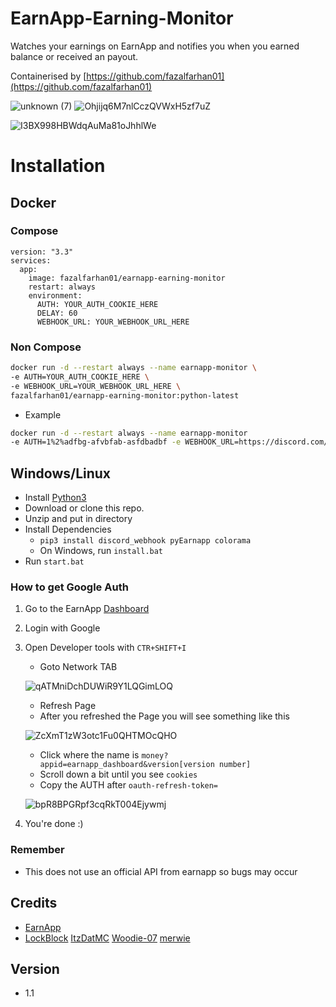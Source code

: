 # EarnApp-Earning-Monitor
Watches your earnings on EarnApp and notifies you when you earned balance or received an payout.

Containerised by [https://github.com/fazalfarhan01](https://github.com/fazalfarhan01)

![unknown (7)](https://user-images.githubusercontent.com/65712074/140953429-4049d955-f99e-461b-b03e-94d78ce2d98d.png)
![Ohjijq6M7nlCczQVWxH5zf7uZ](https://user-images.githubusercontent.com/65712074/140953604-72e84743-d294-40cf-b4a2-7591df34c088.png)


![I3BX998HBWdqAuMa81oJhhlWe](https://user-images.githubusercontent.com/65712074/140958375-282ef443-ab8d-4304-86ed-b334e68377ce.png)


# Installation

## Docker
### Compose
```YML
version: "3.3"
services:
  app:
    image: fazalfarhan01/earnapp-earning-monitor
    restart: always
    environment:
      AUTH: YOUR_AUTH_COOKIE_HERE
      DELAY: 60
      WEBHOOK_URL: YOUR_WEBHOOK_URL_HERE
```
### Non Compose
```BASH
docker run -d --restart always --name earnapp-monitor \
-e AUTH=YOUR_AUTH_COOKIE_HERE \
-e WEBHOOK_URL=YOUR_WEBHOOK_URL_HERE \
fazalfarhan01/earnapp-earning-monitor:python-latest
```
  - Example
  ```BASH
docker run -d --restart always --name earnapp-monitor 
-e AUTH=1%2%adfbg-afvbfab-asfdbadbf -e WEBHOOK_URL=https://discord.com/api/webhooks/akjsdvasdvjafvb fazalfarhan01/earnapp-earning-monitor:python-latest
```


## Windows/Linux

- Install [Python3](https://www.python.org/downloads/)
- Download or clone this repo.
- Unzip and put in directory
- Install Dependencies
  * `pip3 install discord_webhook pyEarnapp colorama`
  - On Windows, run `install.bat`
- Run `start.bat`

### How to get Google Auth
1) Go to the EarnApp [Dashboard](https://earnapp.com/dashboard/)
2) Login with Google
3) Open Developer tools with `CTR+SHIFT+I`
   * Goto Network TAB
   
   ![qATMniDchDUWiR9Y1LQGimLOQ](https://user-images.githubusercontent.com/65712074/140639251-a6be881d-b394-4fc3-a7e5-2543e80320bb.png)
   
   * Refresh Page
   * After you refreshed the Page you will see something like this
   
   ![ZcXmT1zW3otc1Fu0QHTMOcQHO](https://user-images.githubusercontent.com/65712074/140956237-0ba63c31-94b7-4d67-a80b-dc8438fdb010.gif)

   * Click where the name is `money?appid=earnapp_dashboard&version[version number]`
   * Scroll down a bit until you see `cookies`
   * Copy the AUTH after `oauth-refresh-token=`
   
   ![bpR8BPGRpf3cqRkT004Ejywmj](https://user-images.githubusercontent.com/65712074/140639500-01b4aa40-91bf-48eb-a4af-a45a4b615d4d.png)
4) You're done :)

### Remember
  * This does not use an official API from earnapp so bugs may occur

## Credits
- [EarnApp](https://earnapp.com/)
- [LockBlock](https://github.com/LockBlock-dev/) [ItzDatMC](https://github.com/ItzDatMC) [Woodie-07](https://github.com/Woodie-07) [merwie](https://github.com/merwie) 

## Version
- 1.1
